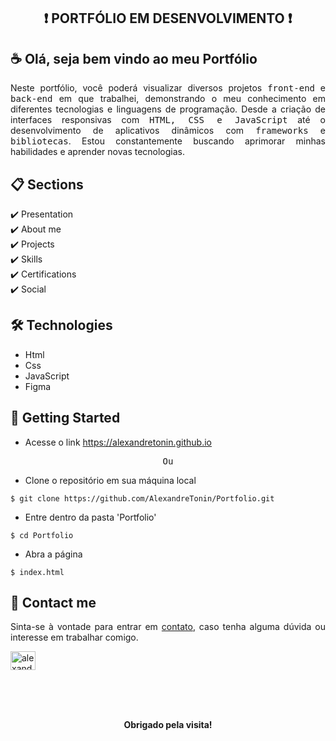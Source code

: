 <h2 align="center"> ❗ PORTFÓLIO EM DESENVOLVIMENTO ❗ </h2>

## ☕ Olá, seja bem vindo ao meu Portfólio
<p align="justify">Neste portfólio, você poderá visualizar diversos projetos <kbd>front-end</kbd> e <kbd>back-end</kbd> em que trabalhei, demonstrando o meu conhecimento em diferentes tecnologias e linguagens de programação. Desde a criação de interfaces responsivas com <kbd>HTML, CSS e JavaScript</kbd> até o desenvolvimento de aplicativos dinâmicos com <kbd>frameworks</kbd> e <kbd>bibliotecas</kbd>. Estou constantemente buscando aprimorar minhas habilidades e aprender novas tecnologias.</p>

## 📋 Sections 
✔️ Presentation\
✔️ About me\
✔️ Projects\
✔️ Skills\
✔️ Certifications\
✔️ Social

## 🛠️ Technologies
<ul>
 <li>Html</li>
 <li>Css</li>
 <li>JavaScript</li>
 <li>Figma</li>
</ul>

## 🚀 Getting Started

- Acesse o link https://alexandretonin.github.io

<p align="center"> <kbd> Ou </kbd> </p>

- Clone o repositório em sua máquina local

```
$ git clone https://github.com/AlexandreTonin/Portfolio.git
```

- Entre dentro da pasta 'Portfolio'

```
$ cd Portfolio
```

- Abra a página

```
$ index.html
```

## 🤟 Contact me
<p align="justify"> Sinta-se à vontade para entrar em <a href="https://www.linkedin.com/in/alexandre-tonin-mota-rico-4b8b2b234/"> contato</a>, caso tenha alguma dúvida ou interesse em trabalhar comigo. </p>
<a href="https://linkedin.com/in/alexandre-tonin-mota-rico-4b8b2b234" target="blank"><img align="center" src="https://raw.githubusercontent.com/rahuldkjain/github-profile-readme-generator/master/src/images/icons/Social/linked-in-alt.svg" alt="alexandre-tonin-mota-rico-4b8b2b234" height="30" width="40"/></a>

<br><br><br>
<p align="center"><strong> Obrigado pela visita! </strong></p>


